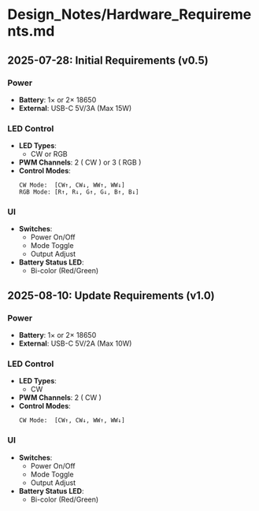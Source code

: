 # Design_Notes/Hardware_Requirements.md

## 2025-07-28: Initial Requirements (v0.5)
### Power
- **Battery**: 1× or 2× 18650
- **External**: USB-C 5V/3A (Max 15W)
### LED Control
- **LED Types**:
  - CW or RGB
- **PWM Channels**: 2 ( CW ) or 3 ( RGB )
- **Control Modes**:
    ```plaintext
    CW Mode:  [CW↑, CW↓, WW↑, WW↓]
    RGB Mode: [R↑, R↓, G↑, G↓, B↑, B↓]
### UI
- **Switches**:
  - Power On/Off
  - Mode Toggle
  - Output Adjust
- **Battery Status LED**:
  - Bi-color (Red/Green)

## 2025-08-10: Update Requirements (v1.0)
### Power
- **Battery**: 1× or 2× 18650
- **External**: USB-C 5V/2A (Max 10W)
### LED Control
- **LED Types**:
  - CW
- **PWM Channels**: 2 ( CW )
- **Control Modes**:
    ```plaintext
    CW Mode:  [CW↑, CW↓, WW↑, WW↓]
### UI
- **Switches**:
  - Power On/Off
  - Mode Toggle
  - Output Adjust
- **Battery Status LED**:
  - Bi-color (Red/Green)